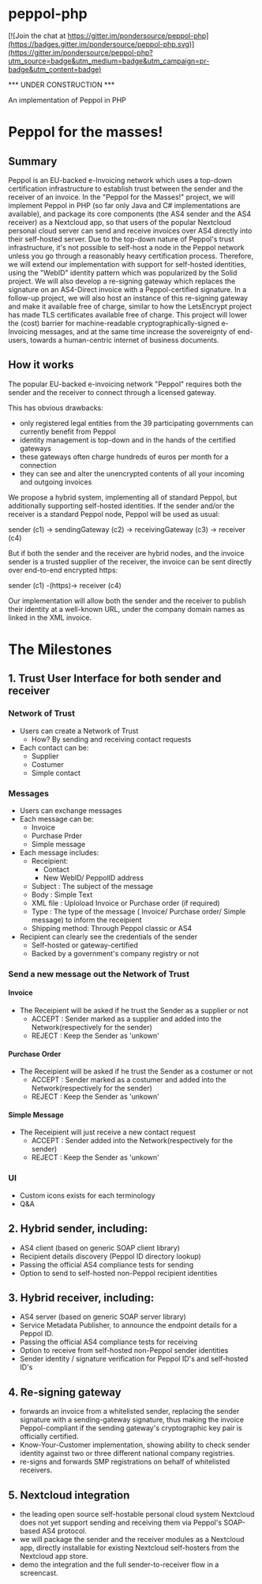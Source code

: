 # peppol-php

[![Join the chat at https://gitter.im/pondersource/peppol-php](https://badges.gitter.im/pondersource/peppol-php.svg)](https://gitter.im/pondersource/peppol-php?utm_source=badge&utm_medium=badge&utm_campaign=pr-badge&utm_content=badge)

*** UNDER CONSTRUCTION ***

An implementation of Peppol in PHP

# Peppol for the masses!

## Summary
Peppol is an EU-backed e-Invoicing network which uses a top-down certification infrastructure to establish trust between the sender and the receiver of an invoice.
In the "Peppol for the Masses!" project, we will implement Peppol in PHP (so far only Java and C# implementations are available), and package its core components (the AS4 sender and the AS4 receiver) as a Nextcloud app, so that users of the popular Nextcloud personal cloud server can send and receive invoices over AS4 directly into their self-hosted server.
Due to the top-down nature of Peppol's trust infrastructure, it's not possible to self-host a node in the Peppol network unless you go through a reasonably heavy certification process. Therefore, we will extend our implementation with support for self-hosted identities, using the "WebID" identity pattern which was popularized by the Solid project. We will also develop a re-signing gateway which replaces the signature on an AS4-Direct invoice with a Peppol-certified signature. In a follow-up project, we will also host an instance of this re-signing gateway and make it available free of charge, similar to how the LetsEncrypt project has made TLS certificates available free of charge.
This project will lower the (cost) barrier for machine-readable cryptographically-signed e-Invoicing messages, and at the same time increase the sovereignty of end-users, towards a human-centric internet of business documents.

## How it works
The popular EU-backed e-invoicing network "Peppol" requires both the sender and the receiver to connect through a licensed gateway.

This has obvious drawbacks:
* only registered legal entities from the 39 participating governments can currently benefit from Peppol
* identity management is top-down and in the hands of the certified gateways
* these gateways often charge hundreds of euros per month for a connection
* they can see and alter the unencrypted contents of all your incoming and outgoing invoices

We propose a hybrid system, implementing all of standard Peppol, but additionally supporting self-hosted identities. If the sender and/or the receiver is a standard Peppol node, Peppol will be used as usual:

sender (c1) -> sendingGateway (c2) -> receivingGateway (c3) -> receiver (c4)

But if both the sender and the receiver are hybrid nodes, and the invoice sender is a trusted supplier of the receiver, the invoice can be sent directly over end-to-end encrypted https:

sender (c1) -(https)-> receiver (c4)

Our implementation will allow both the sender and the receiver to publish their identity at a well-known URL, under the company domain names as linked in the XML invoice.

# The Milestones
## 1. Trust User Interface for both sender and receiver

  ### Network of Trust
  
  * Users can create a Network of Trust 
    - How?  By sending and receiving contact requests
  * Each contact can be:
    - Supplier
    - Costumer
    - Simple contact 

 ### Messages
 
 * Users can exchange messages
 * Each message can be:
   - Invoice
   - Purchase Prder
   - Simple message
 * Each message includes:
   - Receipient:
       -  Contact
       -  New WebID/ PeppolID address  
   - Subject   : The subject of the message
   - Body      : Simple Text 
   - XML file  : Uploload Invoice or Purchase order (if required) 
   - Type      : The type of the message ( Invoice/ Purchase order/ Simple message) to inform the receipient 
   - Shipping method: Through Peppol classic or AS4  
 * Recipient can clearly see the credentials of the sender
   - Self-hosted or gateway-certified
   - Backed by a government's company registry or not
 
  ### Send a new message out the Network of Trust 
  
  #### Invoice
   * The Receipient will be asked if he trust the Sender as a supplier or not
     - ACCEPT : Sender marked as a supplier and added into the Network(respectively for the sender)
     - REJECT : Keep the Sender as 'unkown' 

  #### Purchase Order
   * The Receipient will be asked if he trust the Sender as a costumer or not
     - ACCEPT : Sender marked as a costumer and added into the Network(respectively for the sender)
     - REJECT : Keep the Sender as 'unkown' 
  
  #### Simple Message
  * The Receipient will just receive a new contact request
     - ACCEPT : Sender added into the Network(respectively for the sender)
     - REJECT : Keep the Sender as 'unkown' 
  
  ### UI
  
  * Custom icons exists for each terminology
  * Q&A
  
## 2. Hybrid sender, including:
  * AS4 client (based on generic SOAP client library)
  * Recipient details discovery (Peppol ID directory lookup)
  * Passing the official AS4 compliance tests for sending
  * Option to send to self-hosted non-Peppol recipient identities

## 3. Hybrid receiver, including:
  * AS4 server (based on generic SOAP server library)
  * Service Metadata Publisher, to announce the endpoint details for a Peppol ID.
  * Passing the official AS4 compliance tests for receiving
  * Option to receive from self-hosted non-Peppol sender identities
  * Sender identity / signature verification for Peppol ID's and self-hosted ID's

## 4. Re-signing gateway
  * forwards an invoice from a whitelisted sender, replacing the sender signature with a sending-gateway signature, thus making the invoice Peppol-compliant if the sending gateway's cryptographic key pair is officially certified.
  * Know-Your-Customer implementation, showing ability to check sender identity against two or three different national company registries.
  * re-signs and forwards SMP registrations on behalf of whitelisted receivers.

## 5. Nextcloud integration
  * the leading open source self-hostable personal cloud system Nextcloud does not yet support sending and receiving them via Peppol's SOAP-based AS4 protocol.
  * we will package the sender and the receiver modules as a Nextcloud app, directly installable for existing Nextcloud self-hosters from the Nextcloud app store.
  * demo the integration and the full sender-to-receiver flow in a screencast.

